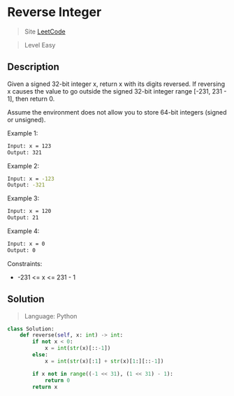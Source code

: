 Reverse Integer
====

> Site [LeetCode](https://leetcode.com/problems/reverse-integer/)

> Level Easy

## Description

Given a signed 32-bit integer x, return x with its digits reversed. If reversing x causes the value to go outside the signed 32-bit integer range [-231, 231 - 1], then return 0.

Assume the environment does not allow you to store 64-bit integers (signed or unsigned).

Example 1:
```bash
Input: x = 123
Output: 321
```

Example 2:
```bash
Input: x = -123
Output: -321
```

Example 3:
```bash
Input: x = 120
Output: 21
```

Example 4:
```bash
Input: x = 0
Output: 0
```

Constraints:

- -231 <= x <= 231 - 1

## Solution
> Language: Python

```python
class Solution:
    def reverse(self, x: int) -> int:
        if not x < 0:
            x = int(str(x)[::-1])
        else:
            x = int(str(x)[:1] + str(x)[1:][::-1])

        if x not in range((-1 << 31), (1 << 31) - 1):
            return 0
        return x
```